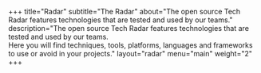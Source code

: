 +++
title="Radar"
subtitle="The Radar"
about="The open source Tech Radar features technologies that are tested and used by our teams."
description="The open source Tech Radar features technologies that are tested and used by our teams. <br> Here you will find techniques, tools, platforms, languages and frameworks to use or avoid in your projects."
layout="radar"
menu="main"
weight="2"
+++